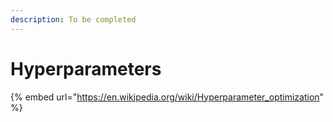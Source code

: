 ```yaml
---
description: To be completed
---
```


# Hyperparameters

{% embed url="https://en.wikipedia.org/wiki/Hyperparameter_optimization" %}
